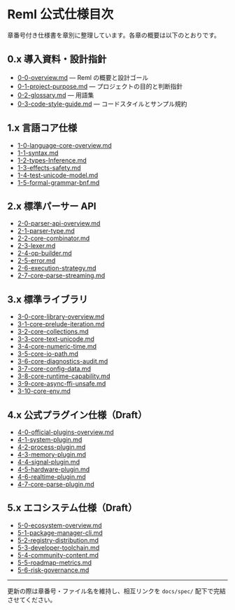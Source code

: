 # Reml 公式仕様目次

章番号付き仕様書を章別に整理しています。各章の概要は以下のとおりです。

## 0.x 導入資料・設計指針
- [0-0-overview.md](0-0-overview.md) — Reml の概要と設計ゴール
- [0-1-project-purpose.md](0-1-project-purpose.md) — プロジェクトの目的と判断指針
- [0-2-glossary.md](0-2-glossary.md) — 用語集
- [0-3-code-style-guide.md](0-3-code-style-guide.md) — コードスタイルとサンプル規約

## 1.x 言語コア仕様
- [1-0-language-core-overview.md](1-0-language-core-overview.md)
- [1-1-syntax.md](1-1-syntax.md)
- [1-2-types-Inference.md](1-2-types-Inference.md)
- [1-3-effects-safety.md](1-3-effects-safety.md)
- [1-4-test-unicode-model.md](1-4-test-unicode-model.md)
- [1-5-formal-grammar-bnf.md](1-5-formal-grammar-bnf.md)

## 2.x 標準パーサー API
- [2-0-parser-api-overview.md](2-0-parser-api-overview.md)
- [2-1-parser-type.md](2-1-parser-type.md)
- [2-2-core-combinator.md](2-2-core-combinator.md)
- [2-3-lexer.md](2-3-lexer.md)
- [2-4-op-builder.md](2-4-op-builder.md)
- [2-5-error.md](2-5-error.md)
- [2-6-execution-strategy.md](2-6-execution-strategy.md)
- [2-7-core-parse-streaming.md](2-7-core-parse-streaming.md)

## 3.x 標準ライブラリ
- [3-0-core-library-overview.md](3-0-core-library-overview.md)
- [3-1-core-prelude-iteration.md](3-1-core-prelude-iteration.md)
- [3-2-core-collections.md](3-2-core-collections.md)
- [3-3-core-text-unicode.md](3-3-core-text-unicode.md)
- [3-4-core-numeric-time.md](3-4-core-numeric-time.md)
- [3-5-core-io-path.md](3-5-core-io-path.md)
- [3-6-core-diagnostics-audit.md](3-6-core-diagnostics-audit.md)
- [3-7-core-config-data.md](3-7-core-config-data.md)
- [3-8-core-runtime-capability.md](3-8-core-runtime-capability.md)
- [3-9-core-async-ffi-unsafe.md](3-9-core-async-ffi-unsafe.md)
- [3-10-core-env.md](3-10-core-env.md)

## 4.x 公式プラグイン仕様（Draft）
- [4-0-official-plugins-overview.md](4-0-official-plugins-overview.md)
- [4-1-system-plugin.md](4-1-system-plugin.md)
- [4-2-process-plugin.md](4-2-process-plugin.md)
- [4-3-memory-plugin.md](4-3-memory-plugin.md)
- [4-4-signal-plugin.md](4-4-signal-plugin.md)
- [4-5-hardware-plugin.md](4-5-hardware-plugin.md)
- [4-6-realtime-plugin.md](4-6-realtime-plugin.md)
- [4-7-core-parse-plugin.md](4-7-core-parse-plugin.md)

## 5.x エコシステム仕様（Draft）
- [5-0-ecosystem-overview.md](5-0-ecosystem-overview.md)
- [5-1-package-manager-cli.md](5-1-package-manager-cli.md)
- [5-2-registry-distribution.md](5-2-registry-distribution.md)
- [5-3-developer-toolchain.md](5-3-developer-toolchain.md)
- [5-4-community-content.md](5-4-community-content.md)
- [5-5-roadmap-metrics.md](5-5-roadmap-metrics.md)
- [5-6-risk-governance.md](5-6-risk-governance.md)

---
更新の際は章番号・ファイル名を維持し、相互リンクを `docs/spec/` 配下で完結させてください。
